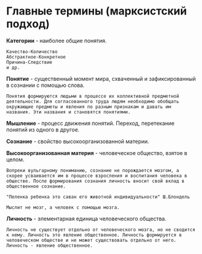 # Главные термины (марксистский подход)

**Категории** - наиболее общие понятия.

    Качество-Количество
    Абстрактное-Конкретное
    Причина-Следствие
    и др.

**Понятие** - существенный момент мира, схваченный и зафиксированный в сознании с помощью слова.

    Понятия формируются людьми в процессе их коллективной предметной деятельности. Для согласованного труда людям необходимо обобщать окружающие предметы и явления по разным признакам и давать им названия. Эти названия и становятся понятиями.

**Мышление** - процесс движения понятий. Переход, перетекание понятий из одного в другое.

**Сознание** - свойство высокоорганизованной материи.

**Высокоорганизованная материя** - человеческое общество, взятое в целом.

    Вопреки вульгарному пониманию, сознание не порождается мозгом, а скорее усваивается им в процессе взросления и воспитания человека в обществе. После формирования сознания личность вносит свой вклад в общественное сознание.

    "Пеленка ребенка это саван его животной индивидуальности" Ш.Блондель

    Мыслит не мозг, а человек с помощью мозга.

**Личность** - элементарная единица человеческого общества. 

    Личность не существует отдельно от человеческого мозга, но не сводится к нему. Личность это явление общественное. Личность формируется в человеческом обществе и не может существовать отдельно от него. Личность - явление общественное.
